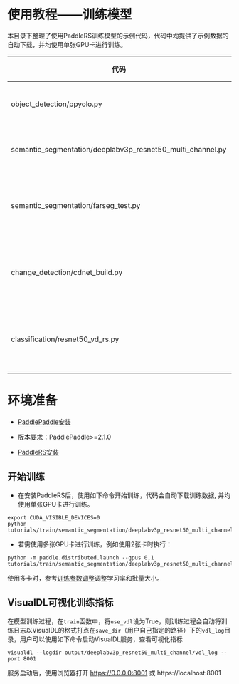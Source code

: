 # 使用教程——训练模型

本目录下整理了使用PaddleRS训练模型的示例代码，代码中均提供了示例数据的自动下载，并均使用单张GPU卡进行训练。

|代码 | 模型任务 | 数据 |
|------|--------|---------|
|object_detection/ppyolo.py | 目标检测PPYOLO | 昆虫检测 |
|semantic_segmentation/deeplabv3p_resnet50_multi_channel.py | 语义分割DeepLabV3 | 视盘分割 |
|semantic_segmentation/farseg_test.py | 语义分割FarSeg | 遥感建筑分割 |
|change_detection/cdnet_build.py | 变化检测CDNet | 遥感变化检测 |
|classification/resnet50_vd_rs.py | 图像分类ResNet50_vd | 遥感场景分类 |

<!-- 可参考API接口说明了解示例代码中的API：
* [数据集读取API](../../docs/apis/datasets.md)
* [数据预处理和数据增强API](../../docs/apis/transforms/transforms.md)
* [模型API/模型加载API](../../docs/apis/models/README.md)
* [预测结果可视化API](../../docs/apis/visualize.md) -->


# 环境准备

- [PaddlePaddle安装](https://www.paddlepaddle.org.cn/install/quick)
* 版本要求：PaddlePaddle>=2.1.0

- [PaddleRS安装](../../docs/install.md)

## 开始训练
* 在安装PaddleRS后，使用如下命令开始训练，代码会自动下载训练数据, 并均使用单张GPU卡进行训练。

```commandline
export CUDA_VISIBLE_DEVICES=0
python tutorials/train/semantic_segmentation/deeplabv3p_resnet50_multi_channel.py
```

* 若需使用多张GPU卡进行训练，例如使用2张卡时执行：

```commandline
python -m paddle.distributed.launch --gpus 0,1 tutorials/train/semantic_segmentation/deeplabv3p_resnet50_multi_channel.py
```
使用多卡时，参考[训练参数调整](../../docs/parameters.md)调整学习率和批量大小。


## VisualDL可视化训练指标
在模型训练过程，在`train`函数中，将`use_vdl`设为True，则训练过程会自动将训练日志以VisualDL的格式打点在`save_dir`（用户自己指定的路径）下的`vdl_log`目录，用户可以使用如下命令启动VisualDL服务，查看可视化指标
```commandline
visualdl --logdir output/deeplabv3p_resnet50_multi_channel/vdl_log --port 8001
```

服务启动后，使用浏览器打开 https://0.0.0.0:8001 或 https://localhost:8001


